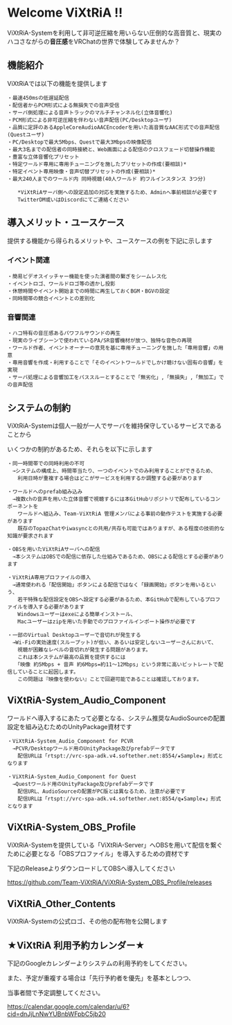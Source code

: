# Welcome ViXtRiA !!

ViXtRiA-Systemを利用して非可逆圧縮を用いらない圧倒的な高音質と、現実のハコさながらの**音圧感**をVRChatの世界で体験してみませんか？



## 機能紹介

ViXtRiAでは以下の機能を提供します

	・最速450msの低遅延配信
	・配信者からPCM形式による無損失での音声受信
	・サーバ側処理による音声トラックのマルチチャンネル化(立体音響化)
	・PCM形式による非可逆圧縮を伴わない音声配信(PC/Desktopユーザ)
	・品質に定評のあるAppleCoreAudioAACEncoderを用いた高音質なAAC形式での音声配信(Questユーザ)
	・PC/Desktopで最大5Mbps、Questで最大3Mbpsの映像配信
	・最大3名までの配信者の同時接続と、Web画面による配信のクロスフェード切替操作機能
	・豊富な立体音響化プリセット
	・特定ワールド専用に専用チューニングを施したプリセットの作成(要相談)*
	・特定イベント専用映像・音声切替プリセットの作成(要相談)*
	・最大240人までのワールド内 同時視聴(40人ワールド 約フルインスタンス 3つ分)

	　　*ViXtRiAサーバ側への設定追加の対応を実施するため、Adminへ事前相談が必要です
	　　TwitterDM或いはDiscordにてご連絡ください


## 導入メリット・ユースケース

提供する機能から得られるメリットや、ユースケースの例を下記に示します

### イベント関連
	・簡易ビデオスイッチャー機能を使った演者間の繋ぎをシームレス化
	・イベントロゴ、ワールドロゴ等の透かし投影
	・休憩時間やイベント開始までの時間に再生しておくBGM・BGVの設定
	・同時間帯の競合イベントとの差別化
### 音響関連
	・ハコ特有の音圧感あるパワフルサウンドの再生
	・現実のライブシーンで使われているPA/SR音響機材が放つ、独特な音色の再現
	・ワールド作者、イベントオーナーの意見を基に専用チューニングを施した「専用音響」の用意
	・専用音響を作成・利用することで「そのイベントワールドでしかけ聴けない固有の音響」を実現
	・サーバ処理による音響加工をパススルーとすることで「無劣化」,「無損失」,「無加工」での音声配信

## システムの制約

ViXtRiA-Systemは個人一般が一人でサーバを維持保守しているサービスであることから

いくつかの制約があるため、それらを以下に示します

	・同一時間帯での同時利用の不可
	　→システムの構成上、時間帯当たり、一つのイベントでのみ利用することができるため、
	　　利用日時が重複する場合はどこがサービスを利用するか調整する必要があります
	
	・ワールドへのprefab組み込み
	　→複数chの音声を用いた立体音響で視聴するには本GitHubリポジトリで配布しているコンポーネントを
	　　ワールドへ組込み、Team-ViXtRiA 管理メンバによる事前の動作テストを実施する必要があります
	　　既存のTopazChatやiwasyncとの共用/共存も可能ではありますが、ある程度の技術的な知識が要求されます
	
	・OBSを用いたViXtRiAサーバへの配信
	　→本システムはOBSでの配信に依存した仕組みであるため、OBSによる配信とする必要があります

	・ViXtRiA専用プロファイルの導入
	　→通常使われる「配信開始」ボタンによる配信ではなく「録画開始」ボタンを用いるという、
	　　若干特殊な配信設定をOBSへ設定する必要があるため、本GitHubで配布しているプロファイルを導入する必要があります
	　　Windowsユーザーはexeによる簡単インストール、
	　　Macユーザーはzipを用いた手動でのプロファイルインポート操作が必要です

	・一部のVirtual Desktopユーザーで音切れが発生する
	　→Wi-Fiの実効速度(スループット)が低い、あるいは安定しないユーザーさんにおいて、
	　　視聴が困難なレベルの音切れが発生する問題があります。
	　　これは本システムが最高の品質を提供するには
	　　「映像 約5Mbps + 音声 約6Mbps=約11～12Mbps」という非常に高いビットレートで配信していることに起因します。
	　　この問題は『映像を使わない』ことで回避可能であることは確認しております。


## ViXtRiA-System_Audio_Component

ワールドへ導入するにあたって必要となる、システム推奨なAudioSourceの配置設定を組み込むためのUnityPackage資材です

	・ViXtRiA-System_Audio_Component for PCVR
	　→PCVR/Desktopワールド用のUnityPackage及びprefabデータです
	　　配信URLは「rtspt://vrc-spa-adk.v4.softether.net:8554/★Sample★」形式となります

	・ViXtRiA-System_Audio_Component for Quest
	　→Questワールド用のUnityPackage及びprefabデータです
	　　配信URL、AudioSourceの配置がPC版とは異なるため、注意が必要です
	　　配信URLは「rtspt://vrc-spa-adk.v4.softether.net:8554/q★Sample★」形式となります

## ViXtRiA-System_OBS_Profile

ViXtRiA-Systemを提供している「ViXtRiA-Server」へOBSを用いて配信を繋ぐために必要となる「OBSプロファイル」を導入するための資材です

下記のReleaseよりダウンロードしてOBSへ導入してください

https://github.com/Team-ViXtRiA/ViXtRiA-System_OBS_Profile/releases	


## ViXtRiA_Other_Contents
ViXtRiA-Systemの公式ロゴ、その他の配布物を公開します

## ★ViXtRiA 利用予約カレンダー★

下記のGoogleカレンダーよりシステムの利用予約をしてください。

また、予定が重複する場合は「先行予約者を優先」を基本としつつ、

当事者間で予定調整してください。

https://calendar.google.com/calendar/u/6?cid=dnJjLnNwYUBnbWFpbC5jb20
